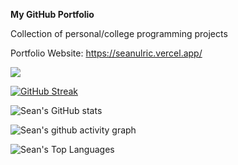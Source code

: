 __My GitHub Portfolio__

Collection of personal/college programming projects

Portfolio Website: https://seanulric.vercel.app/

![](https://komarev.com/ghpvc/?username=seannn9&color=blueviolet)

[![GitHub Streak](https://streak-stats.demolab.com?user=seannn9&theme=vision-friendly-dark&card_width=1080)](https://git.io/streak-stats)

![Sean's GitHub stats](https://github-readme-stats.vercel.app/api?username=seannn9&show_icons=true&theme=tokyonight&card_width=1080)

![Sean's github activity graph](https://github-readme-activity-graph.vercel.app/graph?username=seannn9&bg_color=000000&color=70a5fd&line=bf91f3&point=38bdae&area=true&hide_border=true)

![Sean's Top Languages](https://github-readme-stats.vercel.app/api/top-langs/?username=seannn9&layout=compact&theme=tokyonight&card_width=1080)
